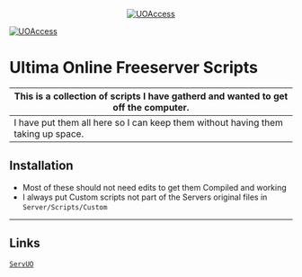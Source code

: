 <p align="center">
<a href="http://UOAccess.com"><img src="https://www.uoguide.com/images/d/dc/Uologo.png" title="UOAccess" alt="UOAccess"></a>

[![UOAccess](https://avatars2.githubusercontent.com/u/8485283?s=400&u=041fc17f3a7db37fb95aa1e265930af3b6985c37&v=4)](http://UOAccess.com)


Ultima Online Freeserver Scripts
====== 

| This is a collection of scripts I have gatherd and wanted to get off the computer. |
| --- |
| I have put them all here so I can keep them without having them taking up space. |
</p>

## Installation

- Most of these should not need edits to get them Compiled and working
- I always put Custom scripts not part of the Servers original files in `Server/Scripts/Custom`


---

## Links
<a href="www.ServUO.com" target="_blank">`ServUO`</a>
